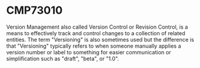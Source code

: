 # CMP73010
Version Management also called  Version Control or Revision Control, is a means to effectively track and control changes to a collection of related entities.  The term "Versioning" is also sometimes used but the difference is that "Versioning" typically refers to when someone manually applies a version number or label to something for easier communication or simplification such as "draft", "beta", or "1.0".
